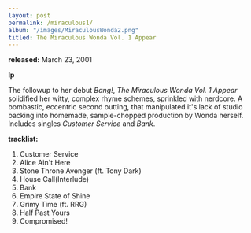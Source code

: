 ```yaml
---
layout: post
permalink: /miraculous1/
album: "/images/MiraculousWonda2.png"
titled: The Miraculous Wonda Vol. 1 Appear
---
```



**released:** March 23, 2001

**lp**


The followup to her debut _Bang!_, _The Miraculous Wonda Vol. 1 Appear_ solidified her witty, complex rhyme schemes,
sprinkled with nerdcore. A bombastic, eccentric second outting, that manipulated it's lack of studio backing into 
homemade, sample-chopped production by Wonda herself. Includes singles _Customer Service_ and _Bank_.

**tracklist:**
1. Customer Service
2. Alice Ain't Here
3. Stone Throne Avenger (ft. Tony Dark)
4. House Call(Interlude)
5. Bank
6. Empire State of Shine
7. Grimy Time (ft. RRG)
8. Half Past Yours
9. Compromised!




